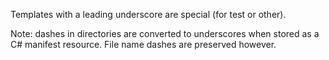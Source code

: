 Templates with a leading underscore are special (for test or other).

Note: dashes in directories are converted to underscores when stored as a C# manifest resource.
File name dashes are preserved however.
